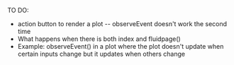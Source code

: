 TO DO:

- action button to render a plot -- observeEvent doesn't work the second time
- What happens when there is both index and fluidpage()
- Example: observeEvent() in a plot where the plot doesn't update when certain inputs change but it updates when others change
